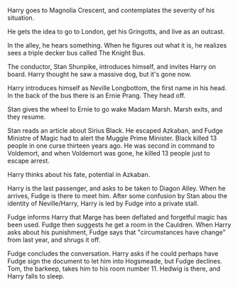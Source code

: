 Harry goes to Magnolia Crescent, and contemplates the severity of his
situation.

He gets the idea to go to London, get his Gringotts, and live as an outcast.

In the alley, he hears something. When he figures out what it is, he realizes
sees a triple decker bus called The Knight Bus.

The conductor, Stan Shunpike, introduces himself, and invites Harry on board.
Harry thought he saw a massive dog, but it's gone now.

Harry introduces himself as Neville Longbottom, the first name in his head. In
the back of the bus there is an Ernie Prang. They head off.

Stan gives the wheel to Ernie to go wake Madam Marsh. Marsh exits, and they
resume.

Stan reads an article about Sirius Black. He escaped Azkaban, and Fudge
Ministre of Magic had to alert the Muggle Prime Minister. Black killed 13
people in one curse thirteen years ago. He was second in command to Voldemort,
and when Voldemort was gone, he killed 13 people just to escape arrest.

Harry thinks about his fate, potential in Azkaban.

Harry is the last passenger, and asks to be taken to Diagon Alley. When he
arrives, Fudge is there to meet him. After some confusion by Stan abou the
identity of Neville/Harry, Harry is led by Fudge into a private stall.

Fudge informs Harry that Marge has been deflated and forgetful magic has been
used. Fudge then suggests he get a room in the Cauldren. When Harry asks about
his punishment, Fudge says that "circumstances have change" from last year, and
shrugs it off.

Fudge concludes the conversation. Harry asks if he could perhaps have Fudge
sign the document to let him into Hogsmeade, but Fudge declines. Tom, the
barkeep, takes him to his room number 11. Hedwig is there, and Harry falls to
sleep.
